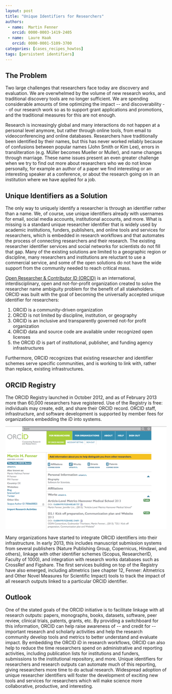 ```yaml
---
layout: post
title: "Unique Identifiers for Researchers"
authors:
 - name:  Martin Fenner
   orcid: 0000-0003-1419-2405
 - name:  Laure Haak
   orcid: 0000-0001-5109-3700
categories: [cases_recipes_howtos]
tags: [persistent identifiers]
---
```


## The Problem

Two large challenges that researchers face today are discovery and
evaluation. We are overwhelmed by the volume of new research works, and
traditional discovery tools are no longer sufficient. We are spending
considerable amounts of time optimizing the impact -- and
discoverability -- of our research work so as to support grant
applications and promotions, and the traditional measures for this are
not enough.

Research is increasingly global and many interactions do not happen at a
personal level anymore, but rather through online tools, from email to
videoconferencing and online databases. Researchers have traditionally
been identified by their names, but this has never worked reliably
because of confusions between popular names (John Smith or Kim Lee),
errors in transliteration (e.g. Müller becomes Mueller or Muller), and
name changes through marriage. These name issues present an even greater
challenge when we try to find out more about researchers who we do not
know personally, for example an author of a paper we find interesting or
an interesting speaker at a conference, or about the research going on
in an institution where we have applied for a job.

## Unique Identifiers as a Solution

The only way to uniquely identify a researcher is through an identifier
rather than a name. We, of course, use unique identifiers already with
usernames for email, social media accounts, institutional accounts, and
more. What is missing is a standard unique researcher identifier that is
widely used by academic institutions, funders, publishers, and online
tools and services for researchers, which is embedded in research
workflows and that automates the process of connecting researchers and
their research. The existing researcher identifier services and social
networks for scientists do not fill that gap. Many of the existing
solutions are limited to a geographic region or discipline, many
researchers and institutions are reluctant to use a commercial service,
and some of the open solutions do not have the wide support from the
community needed to reach critical mass.

[Open Researcher & Contributor ID (ORCID)](http://orcid.org) is an international, interdisciplinary, open
and not-for-profit organization created to solve the researcher name
ambiguity problem for the benefit of all stakeholders. ORCID was built
with the goal of becoming the universally accepted unique identifier for
researchers:

1.  ORCID is a community-driven organization
2.  ORCID is not limited by discipline, institution, or geography
3.  ORCID is an inclusive and transparently governed not-for profit
    organization
4.  ORCID data and source code are available under recognized open
    licenses
5.  the ORCID iD is part of institutional, publisher, and funding agency
    infrastructures

Furthermore, ORCID recognizes that existing researcher and identifier
schemes serve specific communities, and is working to link with, rather
than replace, existing infrastructures.

## ORCID Registry

The ORCID Registry launched in October 2012, and as of February 2013
more than 60,000 researchers have registered. Use of the Registry is
free: individuals may create, edit, and share their ORCID record. ORCID
staff, infrastructure, and software development is supported by member
fees for organizations embedding the iD into systems.

![**Figure 1**. Example ORCID Profile.](/images/orcid.png)

Many organizations have started to integrate ORCID identifiers into
their infrastructure. In early 2013, this includes manuscript submission
systems from several publishers (Nature Publishing Group, Copernicus,
Hindawi, and others), linkage with other identifier schemes (Scopus,
ResearcherID, Faculty of 1000), and integration with research works
databases such as CrossRef and Figshare. The first services building on
top of the Registry have also emerged, including altmetrics (see chapter
12, Fenner: Altmetrics and Other Novel Measures for Scientific Impact)
tools to track the impact of all research outputs linked to a particular
ORCID identifier.

## Outlook

One of the stated goals of the ORCID initiative is to facilitate linkage
with all research outputs: papers, monographs, books, datasets,
software, peer review, clinical trials, patents, grants, etc. By
providing a switchboard for this information, ORCID can help raise
awareness of -- and credit for -- important research and scholarly
activities and help the research community develop tools and metrics to
better understand and evaluate impact. By embedding the ORCID iD in
research workflows, ORCID can also help to reduce the time researchers
spend on administrative and reporting activities, including publication
lists for institutions and funders, submissions to the institutional
repository, and more. Unique identifiers for researchers and research
outputs can automate much of this reporting, giving researchers more
time to do actual research. Widespread adoption of unique researcher
identifiers will foster the development of exciting new tools and
services for researchers which will make science more collaborative,
productive, and interesting.

